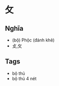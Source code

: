 # 攵

## Nghĩa
* (bộ) Phộc (đánh khẽ)
* 攴,攵

## Tags
* bộ thủ
* bộ thủ 4 nét

<script>window.HANZI_FIELD='攵';</script>
